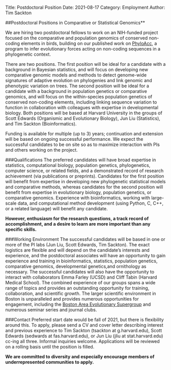 Title: Postdoctoral Position
Date: 2021-08-17
Category: Employment
Author: Tim Sackton

##Postdoctoral Positions in Comparative or Statistical Genomics**

We are hiring two postdoctoral fellows to work on an NIH-funded project focused on the comparative and population genomics of conserved non-coding elements in birds, building on our published work on [PhyloAcc](https://doi.org/10.1093/molbev/msz049), a program to infer evolutionary forces acting on non-coding sequences in a phylogenetic context.

There are two positions. The first position will be ideal for a candidate with a background in Bayesian statistics, and will focus on developing new comparative genomic models and methods to detect genome-wide signatures of adaptive evolution on phylogenies and link genomic and phenotypic variation on trees. The second position will be ideal for a candidate with a background in population genetics or comparative genomics, and will focus on the within-species population genetics of conserved non-coding elements, including linking sequence variation to function in collaboration with colleagues with expertise in developmental biology. Both positions will be based at Harvard University in the groups of Scott Edwards (Organismic and Evolutionary Biology), Jun Liu (Statistics), and Tim Sackton (Bioinformatics).

Funding is available for multiple (up to 3) years; continuation and extension will be based on ongoing successful performance. We expect the successful candidates to be on site so as to maximize interaction with PIs and others working on the project.


###Qualifications
The preferred candidates will have broad expertise in statistics, computational biology, population genetics, phylogenetics, computer science, or related fields, and a demonstrated record of research achievement (via publications or preprints). Candidates for the first position will benefit from expertise in developing new phylogenetic statistical models and comparative methods, whereas candidates for the second position will benefit from expertise in evolutionary biology, population genetics, or comparative genomics. Experience with bioinformatics, working with large-scale data, and computational method development (using Python, C, C++, or a related language) will benefit any candidate.  

**However, enthusiasm for the research questions, a track record of accomplishment, and a desire to learn are more important than any specific skills.**

###Working Environment
The successful candidates will be based in one or more of the PI labs (Jun Liu, Scott Edwards, Tim Sackton). The exact logistics are flexible and will depend on the candidate’s interests and experience, and the postdoctoral associates will have an opportunity to gain experience and training in bioinformatics, statistics, population genetics, comparative genomics, developmental genetics,and ornithology as necessary. The successful candidates will also have the opportunity to interact with collaborators Emma Farley (UCSD) and Cliff Tabin (Harvard Medical School). The combined experience of our groups spans a wide range of topics and provides an outstanding opportunity for training, collaboration, and scientific growth. The larger scientific environment in Boston is unparalleled and provides numerous opportunities for engagement, including the [Boston Area Evolutionary Supergroup](https://evogen.hms.harvard.edu) and numerous seminar series and journal clubs.

###Contact
Preferred start date would be fall of 2021, but there is flexibility around this. To apply, please send a CV and cover letter describing interest and previous experience to Tim Sackton (tsackton at g.harvard.edu), Scott Edwards (sedwards at fas.harvard.edu), or Jun Liu (jliu at stat.harvard.edu) cc-ing all three. Informal inquiries welcome. Applications will be reviewed on a rolling basis until the position is filled.

**We are committed to diversity and especially encourage members of underrepresented communities to apply.**
